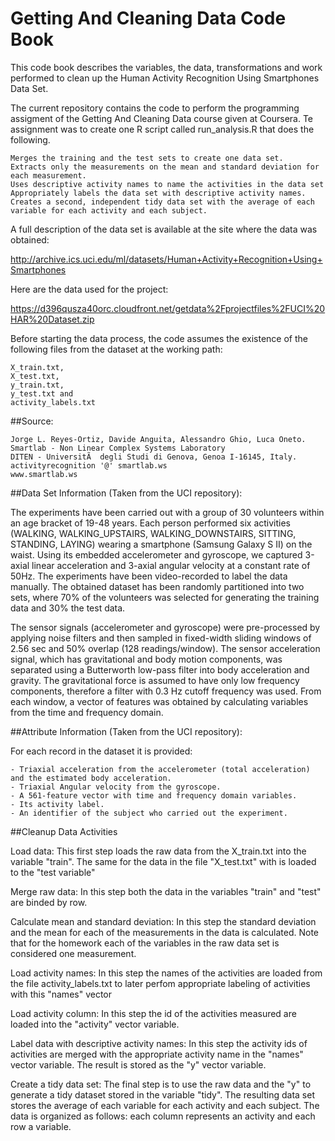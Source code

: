 Getting And Cleaning Data Code Book
===================================

This code book describes the variables, the data, transformations and work performed to clean up the Human Activity Recognition Using Smartphones Data Set.

The current repository contains the code to perform the programming assigment of the Getting And Cleaning Data course given at Coursera. Te assignment was to create one R script called run_analysis.R that does the following.

    Merges the training and the test sets to create one data set.
    Extracts only the measurements on the mean and standard deviation for each measurement.
    Uses descriptive activity names to name the activities in the data set
    Appropriately labels the data set with descriptive activity names.
    Creates a second, independent tidy data set with the average of each variable for each activity and each subject.

A full description of the data set is available at the site where the data was obtained:

http://archive.ics.uci.edu/ml/datasets/Human+Activity+Recognition+Using+Smartphones

Here are the data used for the project:

https://d396qusza40orc.cloudfront.net/getdata%2Fprojectfiles%2FUCI%20HAR%20Dataset.zip

Before starting the data process, the code assumes the existence of the following files from the dataset at the working path:

    X_train.txt,
    X_test.txt,
    y_train.txt,
    y_test.txt and
    activity_labels.txt

##Source:

    Jorge L. Reyes-Ortiz, Davide Anguita, Alessandro Ghio, Luca Oneto.
    Smartlab - Non Linear Complex Systems Laboratory
    DITEN - UniversitÃ  degli Studi di Genova, Genoa I-16145, Italy.
    activityrecognition '@' smartlab.ws
    www.smartlab.ws


##Data Set Information (Taken from the UCI repository):

The experiments have been carried out with a group of 30 volunteers within an age bracket of 19-48 years. Each person performed six activities (WALKING, WALKING_UPSTAIRS, WALKING_DOWNSTAIRS, SITTING, STANDING, LAYING) wearing a smartphone (Samsung Galaxy S II) on the waist. Using its embedded accelerometer and gyroscope, we captured 3-axial linear acceleration and 3-axial angular velocity at a constant rate of 50Hz. The experiments have been video-recorded to label the data manually. The obtained dataset has been randomly partitioned into two sets, where 70% of the volunteers was selected for generating the training data and 30% the test data.


The sensor signals (accelerometer and gyroscope) were pre-processed by applying noise filters and then sampled in fixed-width sliding windows of 2.56 sec and 50% overlap (128 readings/window). The sensor acceleration signal, which has gravitational and body motion components, was separated using a Butterworth low-pass filter into body acceleration and gravity. The gravitational force is assumed to have only low frequency components, therefore a filter with 0.3 Hz cutoff frequency was used. From each window, a vector of features was obtained by calculating variables from the time and frequency domain.
    

##Attribute Information (Taken from the UCI repository):

For each record in the dataset it is provided:

    - Triaxial acceleration from the accelerometer (total acceleration) and the estimated body acceleration.
    - Triaxial Angular velocity from the gyroscope.
    - A 561-feature vector with time and frequency domain variables.
    - Its activity label.
    - An identifier of the subject who carried out the experiment. 

##Cleanup Data Activities

Load data:
This first step loads the raw data from the X_train.txt into the variable "train". The same for the data in the file "X_test.txt" with is loaded to the "test variable"

Merge raw data:
In this step both the data in the variables "train" and "test" are binded by row.

Calculate mean and standard deviation:
In this step the standard deviation and the mean for each of the measurements in the data is calculated. Note that for the homework each of the variables in the raw data set is considered one measurement.

Load activity names:
In this step the names of the activities are loaded from the file activity_labels.txt to later perfom appropriate labeling of activities with this "names" vector

Load activity column:
In this step the id of the activities measured are loaded into the "activity" vector variable.

Label data with descriptive activity names:
In this step the activity ids of activities are merged with the appropriate activity name in the "names" vector variable. The result is stored as the "y" vector variable.

Create a tidy data set:
The final step is to use the raw data and the "y" to generate a tidy dataset stored in the variable "tidy". The resulting data set stores the average of each variable for each activity and each subject. The data is organized as follows: each column represents an activity and each row a variable.
